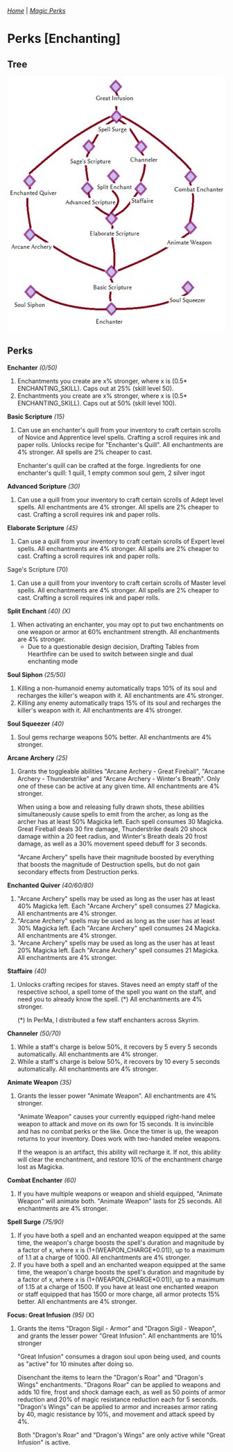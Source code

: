 _[Home](../)_ |
_[Magic Perks](../magic)_

# Perks [Enchanting]

## Tree

![Enchanting Perk Tree](../assets/tree_enchanting.png "Enchanting Perk Tree Structure")

## Perks

**Enchanter** _(0/50)_
1. Enchantments you create are x% stronger, where x is (0.5* ENCHANTING_SKILL). Caps out at 25% (skill level 50).
2. Enchantments you create are x% stronger, where x is (0.5* ENCHANTING_SKILL). Caps out at 50% (skill level 100).

**Basic Scripture** _(15)_
1. Can use an enchanter's quill from your inventory to craft certain scrolls of Novice and Apprentice level spells. Crafting a scroll requires ink and paper rolls. Unlocks recipe for "Enchanter's Quill". All enchantments are 4% stronger. All spells are 2% cheaper to cast.

    Enchanter's quill can be crafted at the forge.
    Ingredients for one enchanter's quill: 1 quill, 1 empty common soul gem, 2 silver ingot


**Advanced Scripture** _(30)_
1. Can use a quill from your inventory to craft certain scrolls of Adept level spells. All enchantments are 4% stronger. All spells are 2% cheaper to cast.
    Crafting a scroll requires ink and paper rolls.

**Elaborate Scripture** _(45)_
1. Can use a quill from your inventory to craft certain scrolls of Expert level spells. All enchantments are 4% stronger. All spells are 2% cheaper to cast.
    Crafting a scroll requires ink and paper rolls.

Sage's Scripture (70)
1. Can use a quill from your inventory to craft certain scrolls of Master level spells. All enchantments are 4% stronger. All spells are 2% cheaper to cast.
    Crafting a scroll requires ink and paper rolls.

**Split Enchant** _(40) (X)_
1. When activating an enchanter, you may opt to put two enchantments on one weapon or armor at 60% enchantment strength. All enchantments are 4% stronger.
    - Due to a questionable design decision, Drafting Tables from Hearthfire can be used to switch between single and dual enchanting mode

**Soul Siphon** _(25/50)_
1. Killing a non-humanoid enemy automatically traps 10% of its soul and recharges the killer's weapon with it. All enchantments are 4% stronger.
2. Killing any enemy automatically traps 15% of its soul and recharges the killer's weapon with it. All enchantments are 4% stronger.

**Soul Squeezer** _(40)_
1. Soul gems recharge weapons 50% better. All enchantments are 4% stronger.

**Arcane Archery** _(25)_
1. Grants the toggleable abilities "Arcane Archery - Great Fireball", "Arcane Archery - Thunderstrike" and "Arcane Archery - Winter's Breath". Only one of these can be active at any given time. All enchantments are 4% stronger.

    When using a bow and releasing fully drawn shots, these abilities simultaneously cause spells to emit from the archer, as long as the archer has at least 50% Magicka left. Each spell consumes 30 Magicka. Great Fireball deals 30 fire damage, Thunderstrike deals 20 shock damage within a 20 feet radius, and Winter's Breath deals 20 frost damage, as well as a 30% movement speed debuff for 3 seconds.

    "Arcane Archery" spells have their magnitude boosted by everything that boosts the magnitude of Destruction spells, but do not gain secondary effects from Destruction perks.

**Enchanted Quiver** _(40/60/80)_
1. "Arcane Archery" spells may be used as long as the user has at least 40% Magicka left. Each "Arcane Archery" spell consumes 27 Magicka. All enchantments are 4% stronger.
2. "Arcane Archery" spells may be used as long as the user has at least 30% Magicka left. Each "Arcane Archery" spell consumes 24 Magicka. All enchantments are 4% stronger.
3. "Arcane Archery" spells may be used as long as the user has at least 20% Magicka left. Each "Arcane Archery" spell consumes 21 Magicka. All enchantments are 4% stronger.

**Staffaire** _(40)_
1. Unlocks crafting recipes for staves. Staves need an empty staff of the respective school, a spell tome of the spell you want on the staff, and need you to already know the spell. (*) All enchantments are 4% stronger.

    (*) In PerMa, I distributed a few staff enchanters across Skyrim.

**Channeler** _(50/70)_
1. While a staff's charge is below 50%, it recovers by 5 every 5 seconds automatically. All enchantments are 4% stronger.
2. While a staff's charge is below 50%, it recovers by 10 every 5 seconds automatically. All enchantments are 4% stronger.

**Animate Weapon** _(35)_
1. Grants the lesser power "Animate Weapon". All enchantments are 4% stronger.

    "Animate Weapon" causes your currently equipped right-hand melee weapon to attack and move on its own for 15 seconds. It is invincible and has no combat perks or the like. Once the timer is up, the weapon returns to your inventory. Does work with two-handed melee weapons.

    If the weapon is an artifact, this ability will recharge it. If not, this ability will clear the enchantment, and restore 10% of the enchantment charge lost as Magicka.


**Combat Enchanter** _(60)_
1. If you have multiple weapons or weapon and shield equipped, "Animate Weapon" will animate both. "Animate Weapon" lasts for 25 seconds. All enchantments are 4% stronger.

**Spell Surge** _(75/90)_
1. If you have both a spell and an enchanted weapon equipped at the same time, the weapon's charge boosts the spell's duration and magnitude by a factor of x, where x is (1+(WEAPON_CHARGE*0.01)), up to a maximum of 1.1 at a charge of 1000. All enchantments are 4% stronger.
2. If you have both a spell and an enchanted weapon equipped at the same time, the weapon's charge boosts the spell's duration and magnitude by a factor of x, where x is (1+(WEAPON_CHARGE*0.01)), up to a maximum of 1.15 at a charge of 1500. If you have at least one enchanted weapon or staff equipped that has 1500 or more charge, all armor protects 15% better. All enchantments are 4% stronger.

**Focus: Great Infusion** _(95)_ (X)
1. Grants the items "Dragon Sigil - Armor" and "Dragon Sigil - Weapon", and grants the lesser power "Great Infusion". All enchantments are 10% stronger

    "Great Infusion" consumes a dragon soul upon being used, and counts as "active" for 10 minutes after doing so.

    Disenchant the items to learn the "Dragon's Roar" and "Dragon's Wings" enchantments. "Dragons Roar" can be applied to weapons and adds 10 fire, frost and shock damage each, as well as 50 points of armor reduction and 20% of magic resistance reduction each for 5 seconds.
    "Dragon's Wings" can be applied to armor and increases armor rating by 40, magic resistance by 10%, and movement and attack speed by 4%.

    Both "Dragon's Roar" and "Dragon's Wings" are only active while "Great Infusion" is active.
